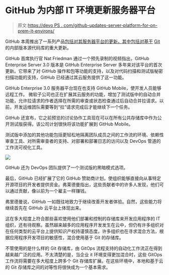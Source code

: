 # GitHub 为内部 IT 环境更新服务器平台

> 原文:[https://devo PS . com/github-updates-server-platform-for-on-prem-it-environs/](https://devops.com/github-updates-server-platform-for-on-prem-it-environs/)

GitHub 本周推出了一系列产品[包括对其服务器平台的更新，其中包括对基于](https://github.blog/2020-12-08-new-from-universe-2020-dark-mode-github-sponsors-for-companies-and-more/) [Git](https://devops.com/?s=Git) 的内部版本源代码库的重大更新。

GitHub 首席执行官 Nat Friedman 通过一个预先录制的视频指出，GitHub Enterprise Server 3.0 版本是 GitHub Enterprise Server 多年来对该平台的首次更新。它带来了对 GitHub 操作和包等功能的支持，以及对代码扫描和测试版秘密扫描功能的支持，GitHub 已经通过其云服务提供了这一功能。

GitHub Enterprise 3.0 服务器平台现在也支持 GitHub Mobile，使开发人员能够远程工作。
微软子公司也正在扩展其云服务的功能，增加了测试版中的自动合并功能，允许拉请求的作者选择在所需的审查或状态检查通过后自动合并拉请求。以前，开发运维团队需要等到“拉”请求完成后才能继续下一个任务。

GitHub 还宣布，它之前预览的讨论协作工具现在可以在所有公共存储库中作为公开测试版获得。该公司计划很快将该功能扩展到 GitHub Mobile。

测试版中添加的其他功能包括更轻松地隔离团队成员之间的工作流的环境、依赖性审查工具、对所需审查者的支持、对部署和部署日志的访问以及 DevOps 管道的工作流可视化工具。

![](../Images/63d81ca877980db77cba7c5f433badbd.png)

GitHub 还为 DevOps 团队提供了一个测试版的黑暗模式选项。

最后，GitHub 已经扩展了它的 GitHub 赞助商计划，使组织能够直接向从事特定开源项目的开发者提供资金。弗莱德曼指出，这些贡献者中的许多人发现，他们可以通过贡献，像以前为一个雇主一样赚钱。

弗里德曼说，GitHub 一如既往地致力于继续改善开发者体验。自然，这些能力将继续首先在 GitHub 云平台上体现出来。

这在多大程度上符合那些喜欢使用他们部署和控制的存储库来开发应用程序的 IT 组织，还有待观察。虽然越来越多的应用程序开发发生在云中，但仍有许多组织对在任何类型的云平台上提供知识产权持谨慎态度。许多组织也在寻求混合方法，根据应用程序开发项目的敏感性，混合使用基于 Git 的存储库。

不管使用的是什么样的 Git 存储库，由 GitOps 流程支持的自动化工作流正在得到越来越广泛的应用。不太清楚的是，当企业 it 环境变得更加混合时，这些 GitOps 工作流将需要在多大程度上跨多个 Git 存储库扩展。在这些环境中，本地和基于云的 Git 存储库之间的对等性将很快成为一个基本需求。